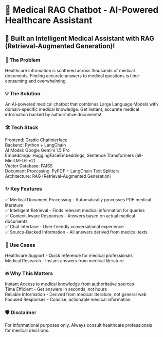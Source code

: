 # 🏥 Medical RAG Chatbot - AI-Powered Healthcare Assistant <br/>
## 🚀 Built an Intelligent Medical Assistant with RAG (Retrieval-Augmented Generation)! <br/>

### 🎯 The Problem <br/>
Healthcare information is scattered across thousands of medical documents. Finding accurate answers to medical questions is time-consuming and overwhelming. <br/>

### 💡 The Solution <br/>
An AI-powered medical chatbot that combines Large Language Models with domain-specific medical knowledge. Get instant, accurate medical information backed by authoritative documents! <br/>


### 🛠 Tech Stack <br/>
Frontend: Gradio ChatInterface <br/>
Backend: Python + LangChain <br/>
AI Model: Google Gemini 1.5 Pro <br/>
Embeddings: HuggingFaceEmbeddings, Sentence Transformers (all-MiniLM-L6-v2) <br/>
Vector Database: FAISS <br/>
Document Processing: PyPDF + LangChain Text Splitters <br/>
Architecture: RAG (Retrieval-Augmented Generation) <br/>

### ✨ Key Features <br/>
✅ Medical Document Processing - Automatically processes PDF medical literature <br/>
✅ Intelligent Retrieval - Finds relevant medical information for queries <br/>
✅ Context-Aware Responses - Answers based on actual medical documents <br/>
✅ Chat Interface - User-friendly conversational experience <br/>
✅ Source-Backed Information - All answers derived from medical texts <br/>

### 🎯 Use Cases <br/>
Healthcare Support - Quick reference for medical professionals <br/>
Medical Research - Instant answers from medical literature <br/>

### 🔥 Why This Matters <br/>
Instant Access to medical knowledge from authoritative sources <br/>
Time Efficient - Get answers in seconds, not hours <br/>
Reliable Information - Derived from medical literature, not general web <br/>
Focused Responses - Concise, actionable medical information <br/>

### 🛡 Disclaimer <br/>
For informational purposes only. Always consult healthcare professionals for medical decisions.<br/>
